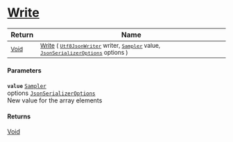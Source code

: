 # [Write](./NetCoreSamplerConverter-100664204.md)



| Return | Name | 
| --- | --- | 
| <sub>[Void](https://docs.microsoft.com/en-us/dotnet/api/System.Void)</sub>| <sub>[Write](./NetCoreSamplerConverter-100664204.md) ( [`Utf8JsonWriter`](https://docs.microsoft.com/en-us/dotnet/api/System.Text.Json.Utf8JsonWriter) writer, [`Sampler`](./../../../Sampler.md) value, [`JsonSerializerOptions`](https://docs.microsoft.com/en-us/dotnet/api/System.Text.Json.JsonSerializerOptions) options )</sub>| <br>


#### Parameters
**`value`**  [`Sampler`](./../../../Sampler.md)<br> options  [`JsonSerializerOptions`](https://docs.microsoft.com/en-us/dotnet/api/System.Text.Json.JsonSerializerOptions)<br>New value for the array elements
#### Returns
[Void](https://docs.microsoft.com/en-us/dotnet/api/System.Void)